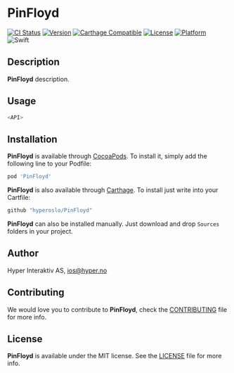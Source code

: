 # PinFloyd

[![CI Status](http://img.shields.io/travis/hyperoslo/PinFloyd.svg?style=flat)](https://travis-ci.org/hyperoslo/PinFloyd)
[![Version](https://img.shields.io/cocoapods/v/PinFloyd.svg?style=flat)](http://cocoadocs.org/docsets/PinFloyd)
[![Carthage Compatible](https://img.shields.io/badge/Carthage-compatible-4BC51D.svg?style=flat)](https://github.com/Carthage/Carthage)
[![License](https://img.shields.io/cocoapods/l/PinFloyd.svg?style=flat)](http://cocoadocs.org/docsets/PinFloyd)
[![Platform](https://img.shields.io/cocoapods/p/PinFloyd.svg?style=flat)](http://cocoadocs.org/docsets/PinFloyd)
![Swift](https://img.shields.io/badge/%20in-swift%203.0-orange.svg)

## Description

**PinFloyd** description.

## Usage

```swift
<API>
```

## Installation

**PinFloyd** is available through [CocoaPods](http://cocoapods.org). To install
it, simply add the following line to your Podfile:

```ruby
pod 'PinFloyd'
```

**PinFloyd** is also available through [Carthage](https://github.com/Carthage/Carthage).
To install just write into your Cartfile:

```ruby
github "hyperoslo/PinFloyd"
```

**PinFloyd** can also be installed manually. Just download and drop `Sources` folders in your project.

## Author

Hyper Interaktiv AS, ios@hyper.no

## Contributing

We would love you to contribute to **PinFloyd**, check the [CONTRIBUTING](https://github.com/hyperoslo/PinFloyd/blob/master/CONTRIBUTING.md) file for more info.

## License

**PinFloyd** is available under the MIT license. See the [LICENSE](https://github.com/hyperoslo/PinFloyd/blob/master/LICENSE.md) file for more info.
